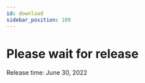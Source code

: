 ```yaml
---
id: download
sidebar_position: 100
---
```


# Please wait for release
Release time: June 30, 2022



